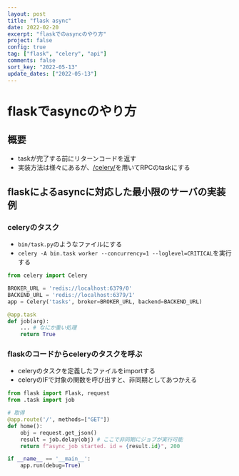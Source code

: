 ```yaml
---
layout: post
title: "flask async"
date: 2022-02-20
excerpt: "flaskでのasyncのやり方"
project: false
config: true
tag: ["flask", "celery", "api"]
comments: false
sort_key: "2022-05-13"
update_dates: ["2022-05-13"]
---
```


# flaskでasyncのやり方

## 概要
 - taskが完了する前にリターンコードを返す
 - 実装方法は様々にあるが、[/celery/](/celery/)を用いてRPCのtaskにする

## flaskによるasyncに対応した最小限のサーバの実装例

### celeryのタスク
 - `bin/task.py`のようなファイルにする
 - `celery -A bin.task worker --concurrency=1 --loglevel=CRITICAL`を実行する

```python
from celery import Celery

BROKER_URL = 'redis://localhost:6379/0'
BACKEND_URL = 'redis://localhost:6379/1'
app = Celery('tasks', broker=BROKER_URL, backend=BACKEND_URL)

@app.task
def job(arg):
    ... # なにか重い処理
    return True
```

### flaskのコードからceleryのタスクを呼ぶ
 - celeryのタスクを定義したファイルをimportする
 - celeryのIFで対象の関数を呼び出すと、非同期としてあつかえる

```python
from flask import Flask, request
from .task import job

# 取得
@app.route('/', methods=["GET"])
def home():
    obj = request.get_json()
    result = job.delay(obj) # ここで非同期にジョブが実行可能
    return f"async_job started. id = {result.id}", 200

if __name__ == '__main__':
    app.run(debug=True)
```

